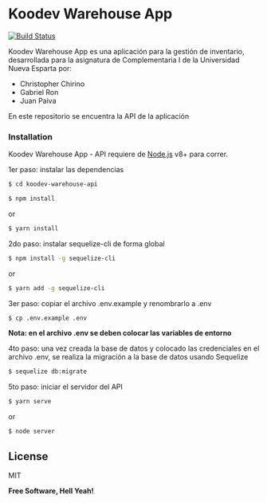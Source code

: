 # Koodev Warehouse App

[![Build Status](https://travis-ci.org/joemccann/dillinger.svg?branch=master)](https://travis-ci.org/joemccann/dillinger)

Koodev Warehouse App es una aplicación para la gestión de inventario, desarrollada para la asignatura de Complementaria I de la Universidad Nueva Esparta por:

  - Christopher Chirino
  - Gabriel Ron 
  - Juan Paiva
  
En este repositorio se encuentra la API de la aplicación

### Installation

Koodev Warehouse App - API requiere de [Node.js](https://nodejs.org/) v8+ para correr.

1er paso: instalar las dependencias

```sh
$ cd koodev-warehouse-api

$ npm install
```
   or

```sh
$ yarn install
```

2do paso: instalar sequelize-cli de forma global

```sh
$ npm install -g sequelize-cli
```
   or

```sh
$ yarn add -g sequelize-cli
```

3er paso: copiar el archivo .env.example y renombrarlo a .env

```sh
$ cp .env.example .env
```

**Nota: en el archivo .env se deben colocar las variables de entorno**

4to paso: una vez creada la base de datos y colocado las credenciales en el archivo .env, se realiza la migración a la base de datos usando Sequelize

```sh
$ sequelize db:migrate
```

5to paso: iniciar el servidor del API

```sh
$ yarn serve
```
   or

```sh
$ node server
```

License
----

MIT


**Free Software, Hell Yeah!**

[//]: # (These are reference links used in the body of this note and get stripped out when the markdown processor does its job. There is no need to format nicely because it shouldn't be seen. Thanks SO - http://stackoverflow.com/questions/4823468/store-comments-in-markdown-syntax)

   [node.js]: <http://nodejs.org>
